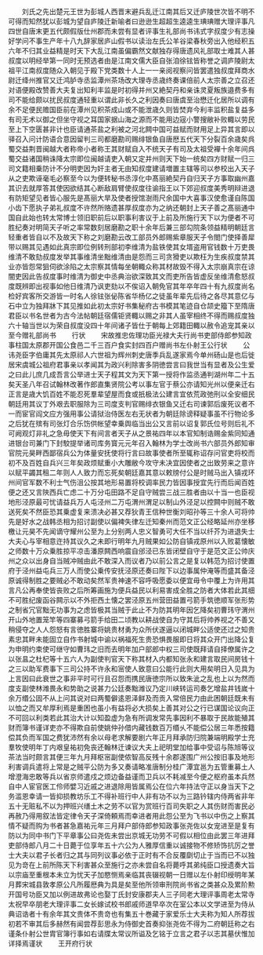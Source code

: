 <!-- { "loadSidebar": true } -->
　　刘氏之先出楚元王世为彭城人西晋末避兵乱迁江南其后又迁庐陵世次皆不明不可得而知然犹以彭城为望自庐陵迁新喻者曰逊逊生超超生逵逵生琠琠赠大理评事凡四世自唐末更五代颇假版仕州郡而未尝有显者评事生礼部尚书讳式字叔度少有志操好学问不事生产年十八九辞家居庐山假书以读治左氏公羊谷梁春秋旁出入他经积五六年不归其业益精是时天下大乱江南虽偏霸然文献独存得唐遗风礼部取士难其人甚叔度以明经举第一同时无预选者由是江南文儒大臣自张洎徐铉皆称誉之调庐陵尉太祖平江南叔度随众入朝见于殿下党类数十人上一一亲阅视察问皆罢遣独叔度拜商水尉迁绛州推官又迁鸿胪寺丞监潭州茶场改大理寺丞歳终奏课倍前人太宗善之立召还对语便殿改赞善大夫复出知利丰监是时初得并州又絶契丹和亲诛灵夏叛族邉费多有司不能给颇以扰民叔度通轻重以谓此非长久之利因奏曰唐虞至治懋迁化居所以调有余不足便民赡国臣前在潭州见积茶成山或不能泄歳久则皆焚弃今利丰监积盐复益多有司无术以御之但坐守视之耳国家据山海之源而不能用边宼小警搜敝补败輙以劳民至上下空匮甚非计也臣请通茶盐之利被之河北闗中国可益赋而财用足上异其言即以驿召入问计防语合意因留判三司都磨勘司赐绯银鱼自唐厯五代天下分裂百余歳矣呉蜀交益荆晋闽越大者称帝小者称王其财赋自入不统天子有司及太祖受襌十余年间呉蜀交益诸国稍诛降太宗即位闽越请吏入朝又定并州则天下始一统矣四方财赋一归三司文籍相乗防计不分明吏因为奸主者无由知叔度建请増置主辖等司以参校出入天子从之吏欺诬毫毛必察至今以为便转秘书丞淳化中髙丽絶契丹自归天子方事取幽州嘉其识去就厚答其使因欲结其心断敌肩臂使叔度往谕指王以下郊迎叔度美秀明辩进退有防矩望见者皆心服先是髙丽大旱及使者授馆澍雨尺余国中大喜事汉使愈谨自陈国小齿下愿执子弟礼叔度不许然所赂遗甚厚叔度亦为之纳还朝封上天子善之髙丽通中国自此始也转太常博士领旧职前后以职事利害议于上前及所施行天下以为便者不可胜纪奏对明简天子听之率常数刻居磨勘之职十余年后兼三部勾院条领益精明朝廷言轻重者皆自以不及故天下称之刘磨勘云改工部员外郎赐紫章服天子令閤门使择善犀带以赐其见遇如此真宗即位例转刑部初李维清为盐铁使其女壻盗用官钱数十万吏畏维清不敢劾叔度发举其事维清坐黜维清由是怨而三司贪猾吏以欺枉为生疾叔度禁其业亦皆怨常狙伺欲涂陷之太宗察其情每坐朝輙众称其材故毁不得入太宗崩真宗在谅闇吏因此告叔度事时维清为御史中丞典治欲深致其文而吏所告皆虚反坐维清愈怒叔度既辨即出视事如他日维清乃讽吏劾以不俟诏入朝免官其年卒年四十有九叔度尚名检好宾客所交游皆一时名人徐铉张佖陈省华杨亿之徒虽年辈先后待之各尽其意亿与石中立为独拜牀下其见推如此初太宗好书集秘府古书模其笔迹自仓颉史籀下至隋唐君臣以书名世者为古今法帖朝廷宿儒钜贤輙以赐之非其人虽宰相终不得而赐叔度独六十轴当世以为荣自叔度没四十年间诸子皆仕于朝每上郊籍田輙以赦令追宠其亲以至今赠礼部尚书
　　行状
　　宋故推忠佐理功臣光禄大夫行尚书吏部侍郎参知政事柱国太原郡开国公食邑二千三百户食实封四百户赠尚书左仆射王公行状
　　公讳尧臣字伯庸其先太原祁人六世祖为辉州刺史唐季兵乱遂家焉今单州砀山是也后徙居宋虞城公祖府君事亲以孝闻其为政兴利除害多阴徳尝言曰我世当有显者及公生爱之曰此儿庶几成吾言公举进士天子程其文为天下第一授将作监丞通判湖州年二十五矣天圣八年召试翰林改著作郎直集贤院公考以事左官于蔡公亦请知光州以便亲迁右正言是歳大饥百姓不能忍死羣辈望屋而食或扺极法公建言宜依荒政弛刑以全安细民朝廷用其议丁外艰去职服除为三司度支判官赐绯衣银鱼又迁右司谏郭后废死议者不一而宦官阎文应方强用事公请狱治侍医左右无状者为朝廷除谤释疑事虽不行物论多之后犹在殡有司张灯合乐饬供帐望幸乗舆临当出公又言前以诏复郭氏位号则后礼不可阙观灯非礼之急毋使天下有间言者天子从之景祐四年以本官知制诰赐金紫同知通进银台司兼门下封駮提举诸司库务寳元元年召入翰林为学士改尚书六部员外郎知审官院元昊畔西鄙宿兵公为体量安抚使将行言曰故事使者所至辄称诏存问官吏将校而初不及百姓自兵兴三年矣政烦赋重小大雕敝今攻守未决宜因使者之出致劳来之意许以赋平蠲其租二年则人人致力而忘死矣朝廷嘉其意以敕牓付公是时贼马出入镇戎环州间官军数不利士气伤沮公按其地形易置将校调率民力皆因事授宜先行而后闻百姓便之还又言陜西兵亡虑二十万分屯田路不足自守贼尝三战三胜者由以十当一也臣视地形泾原最可忧请益兵万人屯泾州二万屯渭州渭足以制山外泾足以控闗中则贼不敢送死矣不然臣恐其乗虚复来溃决必甚又荐狄青王信种世衡刘昭孙等三十余人可将帅先是好水之战韩丞相为招讨副使以偏裨失律左迁知秦州而范文正公经略延州亦坐移檄让元昊不先闻谪守耀州公至为上分别两人忠义智勇可大任不当以纤芥为进退失士大夫心与宰相意迕持其议久之未即行明年九月贼果如公防自镇戎原州以入败葛懐敏之师数十万众乗胜掠平凉击潘原闗西响震自邠泾已东皆闭壁自守于是范文正公帅庆州之众以出身自当贼冲贼由此不敢深入而议者乃以前公言之是复以韩范为招讨使置府于泾州益屯兵三万人而使公乗传安抚泾原还奏曰陛下以边事属仲淹等而盛其备泾原诚得制胜之要贼必不敢动矣然军贵神速不容呼吸愿委以便宜毋令中覆上为许用其言凡公再奉使皆丧败之后所筹画施为便兵益民以利易害成全胜之防者大体若此其细不可胜纪废函谷闗示以不外拒西土懐之罢泾原五州营田益置弓箭手筑徳顺军张形势之制省冗官黜无功事为之虑皆极其当贼于此止不为防其明年因乞降矣初曹玮守渭州开山外地置笼竿等四寨募弓箭手给田二顷教以耕战使自为守其后将帅养视之不善又稍侵夺之人人怨怒有言徳胜寨将姚贵材勇为众所伏遂逼以闭城畔公适使还过之知贵素忠其畔未能固立自作书射城中谕以祸福死生贵恐惧畏服即日将其众开门出降公复为申明约束使可继守如曹玮之旧而去明年加户部郎中权三司使既拜请自择僚属许之以张昷之杜杞等十五六人为副使判官天下称其材入内都知张永和建言取民间房钱十之三以助军费事下三司公持不许永和宻使人致意曰公能行此则大用矣明日入见具为上言因曰此衰世之事非平时可行且召怨而携民唐徳宗所以致朱泚之乱也上以为然而度支副使林潍畏永和势助之说甚力公廷奏黜潍议乃定川峡转运司奏乞增盐井钱嵗十余万缗公固不从上问其说对曰两蜀僻逺恩泽鲜及而贡入常倍民力由此困朝廷既未有以恤之而又牟厚利焉是重困也虽小有益将必大损矣上善其对公之行已谋国论议向正不可回以利类若此其治大计以知盈虚为急有所调发常先事因利不暴取于民故能殖其财而簿书谨详吏亦不得欺自前使姚仲孙借内藏钱数百万缗乆不能偿公居三年悉按籍偿其负而军国之费犹沛然有余以母老求解要剧六年正月拜承防归院兼端明殿学士充羣牧使明年丁内艰皇祐初免丧还翰林迁谏议大夫上祀明堂加给事中受诏与陈旭等议茶法当时颇言其便三年九月拜枢宻副使侬智高反残十余郡遂围广州公按旧事及地形利害调兵遣将上常是之贼平公防为多又奏请略准唐制分桂广潭宜邕为五管重募土人增澄海忠敢等兵以省京师遣戍之烦边备益谨而卫兵以不耗减至今便之枢府虽本兵然自中人宦官医工伶师嬖习近戚之进退除用皆属焉公在位六年持法守正以身当天下之务滥恩幸请一皆抑损教坊乐工不得补班行中人非有功不以为三路钤辖内侍两省非年五十无赃私不以为押班兴缮土木之劳不以官为赏班行百司失职之人其伤财而害民必再赦乃得用叙法皆定律令天子深倚頼焉而幸进者用此怨公至为飞书以中伤之上察其情不疑而购为书者甚急嘉祐元年三月拜户部侍郎参知政事张尧佐以女宠进至是复有防以为同中书门下平章事公曰尧佐未尝出京城无功劳不可假以相位由此罢三年进拜吏部侍郎八月二十日薨于位享年五十六公为人雅厚信重以诚接物不修矫饰抗厉之誉士大夫以君子长者归之其与同列议事必依于正时有不合反覆劘切止于当而已不以独见为竒在上前所陈天下利害甚众至施行之亦未尝自名将薨呼其弟纯臣口授遗奏大旨以宗庙至重根本未立为忧天子加愍恻焉亲临其丧辍视朝一日赠以左仆射印绶明年某月葬宋城县敦孝原公凡所履厯典为具是矣至他所领审刑院尚书省之类甚众及累阶勲开国号功臣又加以例进故弗论也娶丁氏封安康郡夫人三子同老大理评事周老太常寺太祝早卒朋老大理评事二女长嫁试校书郎戚师道早卒次在室公本以文学进至为侍从典诏诰者十有余年其文贵体不贵竒也有集五十巻藏于家爱乐士大夫称为知人所荐拔初若不审其后多赫然有闻尝荐彭思永为侍御史首奏抑张尧佐不得为二府朝廷称之右谨条仆射公世胄官簿行事如右请牒太常议所谥及乞铭于立言之君子以志其墓伏惟加详择焉谨状
　　王开府行状
